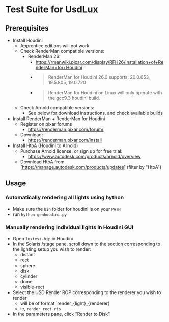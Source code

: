 # Test Suite for UsdLux

## Prerequisites

- Install Houdini
  - Apprentice editions will not work
  - Check RenderMan compatible versions:
    - RenderMan 26:
      - https://rmanwiki.pixar.com/display/RFH26/Installation+of+RenderMan+for+Houdini
      - > RenderMan for Houdini 26.0 supports: 20.0.653, 19.5.805, 19.0.720
      - > RenderMan for Houdini on Linux will only operate with the gcc9.3 houdini build.
  - Check Arnold compatible versions:
    - See below for download instructions, and check available builds
- Install RenderMan + RenderMan for Houdini
  - Register on pixar forums
    - https://renderman.pixar.com/forum/
  - Download:
    - https://renderman.pixar.com/install
- Install HtoA (Houdini to Arnold)
  - Purchase Arnold license, or sign up for free trial:
    - https://www.autodesk.com/products/arnold/overview
  - Download HtoA from [https://manage.autodesk.com/products/updates] (filter by "HtoA")

## Usage

### Automatically rendering all lights using hython
- Make sure the `bin` folder for houdini is on your `PATH`
- run `hython genhoudini.py`

### Manually rendering individual lights in Houdini GUI
- Open `luxtest.hip` in Houdini
- In the Solaris /stage pane, scroll down to the section corresponding to the
  lighting setup you wish to render:
  - distant
  - rect
  - sphere
  - disk
  - cylinder
  - dome
  - visible-rect
- Select the USD Render ROP corresponding to the renderer you wish to render
  - will be of format `render_{light}_{renderer}
  - ie, `render_rect_ris`
- In the parameters pane, click "Render to Disk"